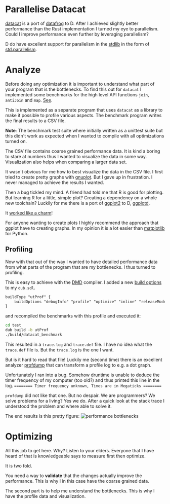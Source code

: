 # Parallelise Datacat

[datacat]() is a port of [datafrog]() to D. After I achieved slightly better performance than the Rust implementation I turned my eye to parallelism. Could I improve performance even further by leveraging parallelism?

D do have excellent support for parallelism in the [stdlib]() in the form of [std.parallelism]().

# Analyze

Before doing any optimization it is important to understand what part of your program that is the bottlenecks. To find this out for `datacat` I implemented some benchmarks for the high level API functions `join`, `antiJoin` and `map`. [See]().

This is implemented as a separate program that uses `datacat` as a library to make it possible to profile various aspects. The benchmark program writes the final results to a CSV file.

**Note**: The benchmark test suite where initially written as a unittest suite but this didn't work as expected when I wanted to compile with all optimizations turned on.

The CSV file contains coarse grained performance data. It is kind a boring to stare at numbers thus I wanted to visualize the data in some way. Visualization also helps when comparing a larger data set.

It wasn't obvious for me how to best visualize the data in the CSV file. I first tried to create pretty graphs with [gnuplot](http://www.gnuplot.info/). But I gave up in frustration. I never managed to achieve the results I wanted.

Then a bug tickled my mind. A friend had told me that R is good for plotting. But learning R for a little, simple plot? Creating a dependency on a whole new toolchain? Luckily for me there is a port of [ggplot2](https://www.statmethods.net/advgraphs/ggplot2.html) to D, [ggplotd](https://github.com/BlackEdder/ggplotd).

It [worked like a charm](https://github.com/joakim-brannstrom/datacat/blob/master/test/make_graph_from_benchmark.d)!

For anyone wanting to create plots I highly recommend the approach that ggplot have to creating graphs. In my opinion it is a lot easier than [matplotlib](https://matplotlib.org/) for Python.

## Profiling

Now with that out of the way I wanted to have detailed performance data from what parts of the program that are my bottlenecks. I thus turned to profiling.

This is easy to achieve with the [DMD]() compiler. I added a new [build options]() to my `dub.sdl`.
```diff
buildType "utProf" {
    buildOptions "debugInfo" "profile" "optimize" "inline" "releaseMode"
}
```

and recompiled the benchmarks with this profile and executed it:
```sh
cd test
dub build -b utProf
./build/datacat_benchmark
```

This resulted in a `trace.log` and `trace.def` file. I have no idea what the `trace.def` file is. But the `trace.log` is the one I want.

But is it hard to read that file! Luckily me (second time) there is an excellent analyzer [profdump]() that can transform a profile log to e.g. a dot graph.

Unfortunately I ran into a bug. Somehow druntime is unable to deduce the timer frequency of my computer (too old?) and thus printed this line in the log.
`======== Timer frequency unknown, Times are in Megaticks ========`

`profdump` did not like that one. But no despair. We are programmers? We solve problems for a living? Yes we do. After a quick look at the stack trace I understood the problem and where able to solve it.

The end results is this pretty figure:
![performance bottlenecks](https://github.com/joakim-brannstrom/blog/master/assets/2018-07-24/profile_before_singlethread_optimization.svg)

# Optimizing

All this job to get here. Why? Listen to your elders. Everyone that I have heard of that is knowledgeable says to measure first then optimize.

It is two fold.

You need a way to **validate** that the changes actually improve the performance. This is why I in this case have the coarse grained data.

The second part is to help me understand the bottlenecks. This is why I have the profile data and visualization.
